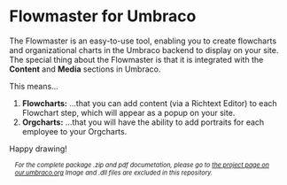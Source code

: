 # Flowmaster for Umbraco

The Flowmaster is an easy-to-use tool, enabling you to create flowcharts and organizational charts in the Umbraco backend to display on your site.
The special thing about the Flowmaster is that it is integrated with the <strong>Content</strong> and <strong>Media</strong> sections in Umbraco.

This means...
<ol>
  <li><b>Flowcharts:</b> ...that you can add content (via a Richtext Editor) to each Flowchart step, which will appear as a popup on your site.</li>
  <li><b>Orgcharts:</b> ...that you will have the ability to add portraits for each employee to your Orgcharts.</li>
</ol>

Happy drawing!

<p style="margin-left:10px;font-size:0.8em;">
  <em>For the complete package .zip and pdf documetation, please go to <a href="https://our.umbraco.org/projects/backoffice-extensions/flowmaster">the project page on our.umbraco.org</a>
  Image and .dll files are excluded in this repository.</em>
</p>
